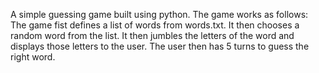 A simple guessing game built using python. The game works as follows:
The game fist defines a list of words from words.txt. It then chooses a random word from the list. It then jumbles the letters of the word and displays those letters to the user. The user then has 5 turns to guess the right word.
